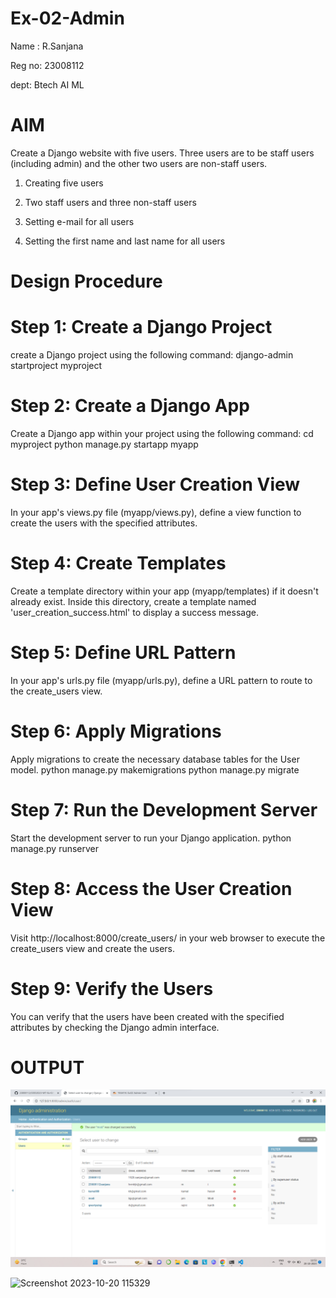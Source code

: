 # Ex-02-Admin
Name : R.Sanjana

Reg no: 23008112

dept: Btech AI ML

# AIM

Create a Django website with five users. Three users are to be staff users (including admin) and the other two users are non-staff users.

1. Creating five users

2. Two staff users and three non-staff users

3. Setting e-mail for all users

4. Setting the first name and last name for all users

# Design Procedure
# Step 1: Create a Django Project
create a Django project using the following command:
django-admin startproject myproject
# Step 2: Create a Django App
Create a Django app within your project using the following command:
cd myproject
python manage.py startapp myapp
# Step 3: Define User Creation View
In your app's views.py file (myapp/views.py), define a view function to create the users
with the specified attributes.
# Step 4: Create Templates
Create a template directory within your app (myapp/templates) if it doesn't already
exist. Inside this directory, create a template named 'user_creation_success.html' to
display a success message.
# Step 5: Define URL Pattern
In your app's urls.py file (myapp/urls.py), define a URL pattern to route to the
create_users view.
# Step 6: Apply Migrations
Apply migrations to create the necessary database tables for the User model.
python manage.py makemigrations
python manage.py migrate
# Step 7: Run the Development Server
Start the development server to run your Django application.
python manage.py runserver
# Step 8: Access the User Creation View
Visit http://localhost:8000/create_users/ in your web browser to execute the
create_users view and create the users.
# Step 9: Verify the Users
You can verify that the users have been created with the specified attributes by checking
the Django admin interface.

# OUTPUT
![Alt text](<Screenshot 2023-10-20 115329.png>)

![Screenshot 2023-10-20 115329](https://github.com/23008112/ODD2023-WT-Ex-02-Admin/assets/138972470/f0bf5651-bb64-410f-b978-2667a222946c)

